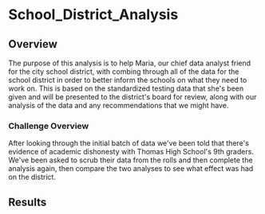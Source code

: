 # School_District_Analysis

## Overview

The purpose of this analysis is to help Maria, our chief data analyst friend for the city school district, with combing through all of the data for the school district in order to better inform the schools on what they need to work on. This is based on the standardized testing data that she's been given and will be presented to the district's board for review, along with our analysis of the data and any recommendations that we might have.

### Challenge Overview

After looking through the initial batch of data we've been told that there's evidence of academic dishonesty with Thomas High School's 9th graders. We've been asked to scrub their data from the rolls and then complete the analysis again, then compare the two analyses to see what effect was had on the district.

## Results

